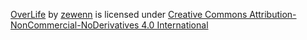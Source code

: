 [OverLife](https://github.com/zewenn/overlife) by [zewenn](https://github.com/zewenn/) is licensed under [Creative Commons Attribution-NonCommercial-NoDerivatives 4.0 International](https://creativecommons.org/licenses/by-nc-nd/4.0/?ref=chooser-v1)
